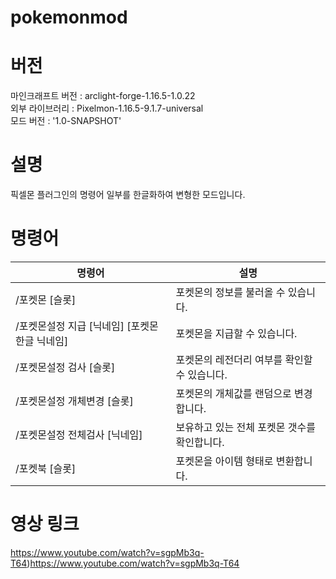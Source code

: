 # pokemonmod

# 버전
마인크래프트 버전 : arclight-forge-1.16.5-1.0.22  
외부 라이브러리 : Pixelmon-1.16.5-9.1.7-universal  
모드 버전 : '1.0-SNAPSHOT'  

# 설명
픽셀몬 플러그인의 명령어 일부를 한글화하여 변형한 모드입니다.

# 명령어
|명령어|설명|
|------|---|
|/포켓몬 [슬롯]|포켓몬의 정보를 불러올 수 있습니다.|
|/포켓몬설정 지급 [닉네임] [포켓몬 한글 닉네임]|포켓몬을 지급할 수 있습니다.|
|/포켓몬설정 검사 [슬롯]|포켓몬의 레전더리 여부를 확인할 수 있습니다.|
|/포켓몬설정 개체변경 [슬롯]|포켓몬의 개체값를 랜덤으로 변경합니다.|
|/포켓몬설정 전체검사 [닉네임]|보유하고 있는 전체 포켓몬 갯수를 확인합니다.|
|/포켓북 [슬롯]|포켓몬을 아이템 형태로 변환합니다.|


# 영상 링크
https://www.youtube.com/watch?v=sgpMb3q-T64)https://www.youtube.com/watch?v=sgpMb3q-T64


